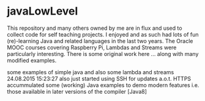 # javaLowLevel 

This repository and many others owned by me are in flux and used to collect code for self teaching projects. I enjoyed and as such had lots of fun (re)-learning Java and related languages in the last two years. The Oracle MOOC courses covering Raspberry Pi, Lambdas and Streams were particularly interesting. There is some original work here ... along with many modified examples. 

some examples of simple java and also some lambda and streams 
  24.08.2015 15:23:27
  also just started using SSH for updates a.o.t. HTTPS
  accummulated some (working) Java examples to demo modern features
  i.e. those available in later versions of the compiler [Java8]
  
